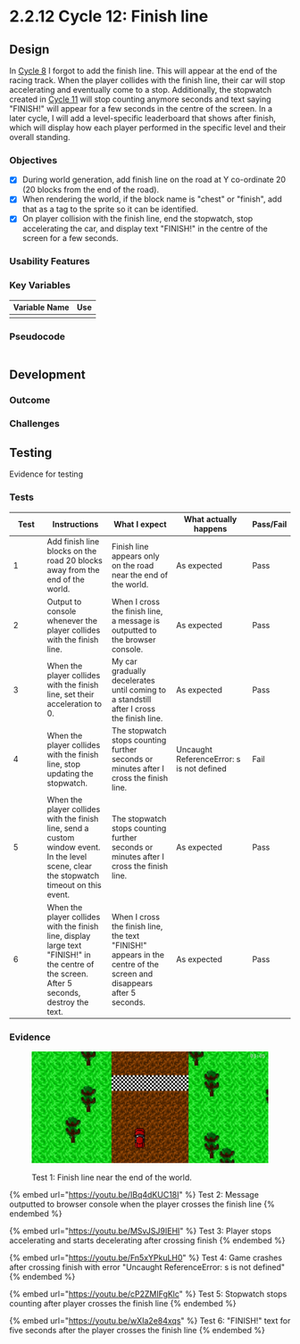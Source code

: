 # 2.2.12 Cycle 12: Finish line

## Design

In [Cycle 8](2.2.8-cycle-8.md) I forgot to add the finish line. This will appear at the end of the racing track. When the player collides with the finish line, their car will stop accelerating and eventually come to a stop. Additionally, the stopwatch created in [Cycle 11](2.2.11-cycle-11.md) will stop counting anymore seconds and text saying "FINISH!" will appear for a few seconds in the centre of the screen. In a later cycle, I will add a level-specific leaderboard that shows after finish, which will display how each player performed in the specific level and their overall standing.&#x20;

### Objectives

* [x] During world generation, add finish line on the road at Y co-ordinate 20 (20 blocks from the end of the road).
* [x] When rendering the world, if the block name is "chest" or "finish", add that as a tag to the sprite so it can be identified.
* [x] On player collision with the finish line, end the stopwatch, stop accelerating the car, and display text "FINISH!" in the centre of the screen for a few seconds.

### Usability Features

### Key Variables

| Variable Name | Use |
| ------------- | --- |
|               |     |

### Pseudocode

```
```

## Development

### Outcome



### Challenges



## Testing

Evidence for testing

### Tests

<table><thead><tr><th width="95">Test</th><th width="158">Instructions</th><th width="171">What I expect</th><th width="174">What actually happens</th><th>Pass/Fail</th></tr></thead><tbody><tr><td>1</td><td>Add finish line blocks on the road 20 blocks away from the end of the world.</td><td>Finish line appears only on the road near the end of the world.</td><td>As expected</td><td>Pass</td></tr><tr><td>2</td><td>Output to console whenever the player collides with the finish line.</td><td>When I cross the finish line, a message is outputted to the browser console.</td><td>As expected</td><td>Pass</td></tr><tr><td>3</td><td>When the player collides with the finish line, set their acceleration to 0.</td><td>My car gradually decelerates until coming to a standstill after I cross the finish line.</td><td>As expected</td><td>Pass</td></tr><tr><td>4</td><td>When the player collides with the finish line, stop updating the stopwatch.</td><td>The stopwatch stops counting further seconds or minutes after I cross the finish line.</td><td>Uncaught ReferenceError: s is not defined</td><td>Fail</td></tr><tr><td>5</td><td>When the player collides with the finish line, send a custom window event. In the level scene, clear the stopwatch timeout on this event.</td><td>The stopwatch stops counting further seconds or minutes after I cross the finish line.</td><td>As expected</td><td>Pass</td></tr><tr><td>6</td><td>When the player collides with the finish line, display large text "FINISH!" in the centre of the screen. After 5 seconds, destroy the text.</td><td>When I cross the finish line, the text "FINISH!" appears in the centre of the screen and disappears after 5 seconds.</td><td>As expected</td><td>Pass</td></tr></tbody></table>

### Evidence

<figure><img src="../.gitbook/assets/image.png" alt=""><figcaption><p>Test 1: Finish line near the end of the world.</p></figcaption></figure>

{% embed url="https://youtu.be/IBq4dKUC18I" %}
Test 2: Message outputted to browser console when the player crosses the finish line
{% endembed %}

{% embed url="https://youtu.be/MSvJSJ9IEHI" %}
Test 3: Player stops accelerating and starts decelerating after crossing finish
{% endembed %}

{% embed url="https://youtu.be/Fn5xYPkuLH0" %}
Test 4: Game crashes after crossing finish with error "Uncaught ReferenceError: s is not defined"
{% endembed %}

{% embed url="https://youtu.be/cP2ZMIFgKlc" %}
Test 5: Stopwatch stops counting after player crosses the finish line
{% endembed %}

{% embed url="https://youtu.be/wXIa2e84xqs" %}
Test 6: "FINISH!" text for five seconds after the player crosses the finish line
{% endembed %}
